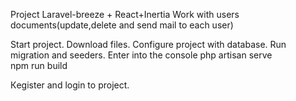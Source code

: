 Project Laravel-breeze + React+Inertia
Work with users documents(update,delete and send mail to each user)

Start project.
Download files.
Configure project with database.
Run migration and seeders.
Enter into the console 
      php artisan serve  
      npm run build 

Кegister and login to project.
      
